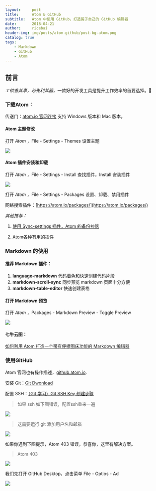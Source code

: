 ```yaml
---
layout:     post
title:      Atom & GitHub
subtitle:   Atom 中使用 GitHub，打造属于自己的 GitHub 编辑器
date:       2018-04-21
author:     ricebai
header-img: img/posts/atom-github/post-bg-atom.png
catalog: true
tags:
    - Markdown
    - GitHub
    - Atom
---
```



## 前言

*工欲善其事，必先利其器*，一款好的开发工具是提升工作效率的首要选择。🙊

### 下载Atom：

传送门：[atom.io 官网连接](https://atom.io) 支持 Windows 版本和 Mac 版本。

#### Atom 主题修改

打开 *Atom* ，File - Settings - Themes 设置主题

<img src="https://ricebai.github.io/img/posts/atom-github/settings-themes.jpg" />

#### Atom 插件安装和卸载

打开 *Atom* ，File - Settings - Install 查找插件，Install 安装插件

<img src="https://ricebai.github.io/img/posts/atom-github/settings-install.jpg" />

打开 *Atom* ，File - Settings - Packages 设置、卸载、禁用插件

网络搜索插件：[https://atom.io/packages/](https://atom.io/packages/)

*其他推荐：*

1.  [使用 Sync-settings 插件，Atom 的备份神器](https://ricebai.github.io/2018/04/22/Atom-Sync)

2.  [Atom各种有用的插件](https://www.jianshu.com/p/041d3d5f3997)

### Markdown 的使用

#### 推荐 Markdown 插件：

1. **language-markdown** 代码着色和快速创建代码片段
2. **markdown-scroll-sync** 同步预览 markdown 页面十分方便
3. **markdown-table-editor** 快速创建表格

#### 打开 Markdown 预览

打开 *Atom* ，Packages - Markdown Preview - Toggle Preview

<img src="https://ricebai.github.io/img/posts/atom-github/markdown-view.jpg" />

#### 七牛云图：

[如何利用 Atom 打造一个带有便捷图床功能的 Markdown 编辑器](https://www.jianshu.com/p/af4d34d39797)


### 使用GitHub

Atom 官网也有操作描述，[github.atom.io](https://github.atom.io/).


安装 Git：[Git Dwonload](https://git-scm.com/downloads)

配置 SSH：[（Git 学习）Git SSH Key 创建步骤](https://segmentfault.com/a/1190000009567424)

> 如果 ssh 如下图错误，配置ssh重来一遍

<img src="https://ricebai.github.io/img/posts/atom-github/git-ssh-error.jpg" />

> 这需要运行 git 添加用户名和邮箱

<img src="https://ricebai.github.io/img/posts/atom-github/atom-act.jpg" />

如果你遇到下图提示，Atom 403 错误，恭喜你，这里有解决方案。


> Atom 403

<img src="https://ricebai.github.io/img/posts/atom-github/atom-403.jpg" />

我们先打开 GitHub Desktop，点击菜单 File - Optios - Ad

<img src="https://ricebai.github.io/img/posts/atom-github/advanced.jpg" />

